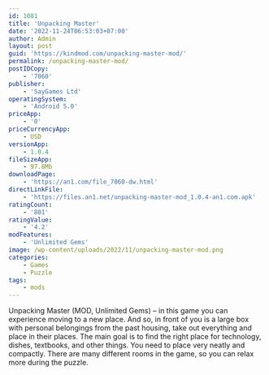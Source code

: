 ```yaml
---
id: 1081
title: 'Unpacking Master'
date: '2022-11-24T06:53:03+07:00'
author: Admin
layout: post
guid: 'https://kindmod.com/unpacking-master-mod/'
permalink: /unpacking-master-mod/
postIDCopy:
    - '7060'
publisher:
    - 'SayGames Ltd'
operatingSystem:
    - 'Android 5.0'
priceApp:
    - '0'
priceCurrencyApp:
    - USD
versionApp:
    - 1.0.4
fileSizeApp:
    - 97.8Mb
downloadPage:
    - 'https://an1.com/file_7060-dw.html'
directLinkFile:
    - 'https://files.an1.net/unpacking-master-mod_1.0.4-an1.com.apk'
ratingCount:
    - '801'
ratingValue:
    - '4.2'
modFeatures:
    - 'Unlimited Gems'
image: /wp-content/uploads/2022/11/unpacking-master-mod.png
categories:
    - Games
    - Puzzle
tags:
    - mods
---
```


Unpacking Master (MOD, Unlimited Gems) – in this game you can experience moving to a new place. And so, in front of you is a large box with personal belongings from the past housing, take out everything and place in their places. The main goal is to find the right place for technology, dishes, textbooks, and other things. You need to place very neatly and compactly. There are many different rooms in the game, so you can relax more during the puzzle.